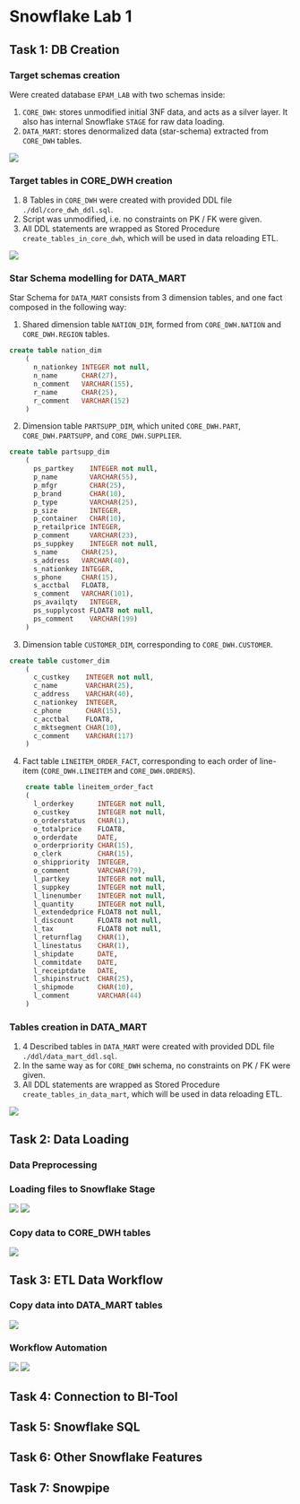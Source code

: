 # Snowflake Lab 1

## Task 1: DB Creation

### Target schemas creation

Were created database `EPAM_LAB` with two schemas inside:
1. `CORE_DWH`: stores unmodified initial 3NF data, and acts as a silver layer. 
It also has internal Snowflake `STAGE` for raw data loading. 
2. `DATA_MART`: stores denormalized data (star-schema) extracted from `CORE_DWH` tables.

![](./screenshots/1-DB-Schemas-creation.png)

### Target tables in CORE_DWH creation
1. 8 Tables in `CORE_DWH` were created with provided DDL file `./ddl/core_dwh_ddl.sql`.
2. Script was unmodified, i.e. no constraints on PK / FK were given.
3. All DDL statements are wrapped as Stored Procedure `create_tables_in_core_dwh`, which will be used in data reloading ETL.

![](./screenshots/2-Tables-Creation.png)

### Star Schema modelling for DATA_MART
Star Schema for `DATA_MART` consists from 3 dimension tables, and one fact composed in the following way:
1. Shared dimension table `NATION_DIM`, formed from `CORE_DWH.NATION` and `CORE_DWH.REGION` tables.
```sql
create table nation_dim
    (
      n_nationkey INTEGER not null,
      n_name      CHAR(27),
      n_comment   VARCHAR(155),
      r_name      CHAR(25),
      r_comment   VARCHAR(152)
    )
```
2. Dimension table `PARTSUPP_DIM`, which united `CORE_DWH.PART`, `CORE_DWH.PARTSUPP`, and `CORE_DWH.SUPPLIER`.
```sql
create table partsupp_dim
    (
      ps_partkey    INTEGER not null,
      p_name        VARCHAR(55),
      p_mfgr        CHAR(25),
      p_brand       CHAR(10),
      p_type        VARCHAR(25),
      p_size        INTEGER,
      p_container   CHAR(10),
      p_retailprice INTEGER,
      p_comment     VARCHAR(23),
      ps_suppkey    INTEGER not null,
      s_name      CHAR(25),
      s_address   VARCHAR(40),
      s_nationkey INTEGER,
      s_phone     CHAR(15),
      s_acctbal   FLOAT8,
      s_comment   VARCHAR(101),
      ps_availqty   INTEGER,
      ps_supplycost FLOAT8 not null,
      ps_comment    VARCHAR(199)
    )
```
3. Dimension table `CUSTOMER_DIM`, corresponding to `CORE_DWH.CUSTOMER`.
```sql
create table customer_dim
    (
      c_custkey    INTEGER not null,
      c_name       VARCHAR(25),
      c_address    VARCHAR(40),
      c_nationkey  INTEGER,
      c_phone      CHAR(15),
      c_acctbal    FLOAT8,
      c_mktsegment CHAR(10),
      c_comment    VARCHAR(117)
    )
```
4. Fact table `LINEITEM_ORDER_FACT`, corresponding to each order of line-item (`CORE_DWH.LINEITEM` and `CORE_DWH.ORDERS`). 
```sql
    create table lineitem_order_fact
    (
      l_orderkey      INTEGER not null,
      o_custkey       INTEGER not null,
      o_orderstatus   CHAR(1),
      o_totalprice    FLOAT8,
      o_orderdate     DATE,
      o_orderpriority CHAR(15),
      o_clerk         CHAR(15),
      o_shippriority  INTEGER,
      o_comment       VARCHAR(79),
      l_partkey       INTEGER not null,
      l_suppkey       INTEGER not null,
      l_linenumber    INTEGER not null,
      l_quantity      INTEGER not null,
      l_extendedprice FLOAT8 not null,
      l_discount      FLOAT8 not null,
      l_tax           FLOAT8 not null,
      l_returnflag    CHAR(1),
      l_linestatus    CHAR(1),
      l_shipdate      DATE,
      l_commitdate    DATE,
      l_receiptdate   DATE,
      l_shipinstruct  CHAR(25),
      l_shipmode      CHAR(10),
      l_comment       VARCHAR(44)
    )
```
### Tables creation in DATA_MART
1. 4 Described tables in `DATA_MART` were created with provided DDL file `./ddl/data_mart_ddl.sql`.
2. In the same way as for `CORE_DWH` schema, no constraints on PK / FK were given.
3. All DDL statements are wrapped as Stored Procedure `create_tables_in_data_mart`, which will be used in data reloading ETL.

![](./screenshots/6-Tables-Creation-Data-Mart.png)


## Task 2: Data Loading

### Data Preprocessing

### Loading files to Snowflake Stage
![](./screenshots/3-Stage-Creation.png)
![](./screenshots/4-Loading-Files-to-Stage.png)

### Copy data to CORE_DWH tables
![](./screenshots/5-Copy-from-Stage-to-Core-DWH.png)

## Task 3: ETL Data Workflow

### Copy data into DATA_MART tables
![](./screenshots/7-Inserting-Data-Into-Data-Mart.png)

### Workflow Automation
![](./screenshots/9-Create-scheduled-load-to-Core-Dwh-with-task.png)
![](./screenshots/10-All-tasks-graph.png)


## Task 4: Connection to BI-Tool

## Task 5: Snowflake SQL

## Task 6: Other Snowflake Features

## Task 7: Snowpipe